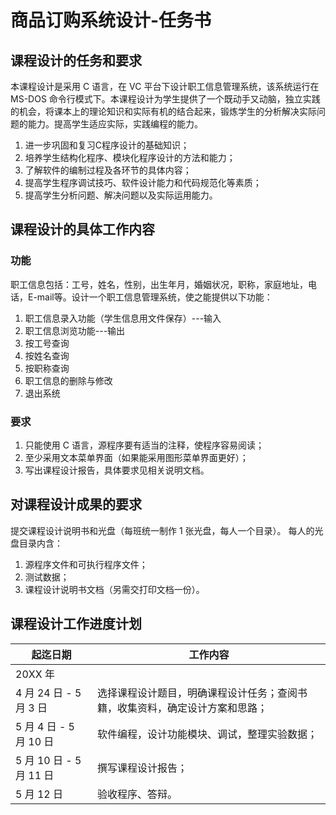 # 商品订购系统设计-任务书

## 课程设计的任务和要求
本课程设计是采用 C 语言，在 VC 平台下设计职工信息管理系统，该系统运行在 MS-DOS 命令行模式下。本课程设计为学生提供了一个既动手又动脑，独立实践的机会，将课本上的理论知识和实际有机的结合起来，锻炼学生的分析解决实际问题的能力。提高学生适应实际，实践编程的能力。
1. 进一步巩固和复习C程序设计的基础知识；
2. 培养学生结构化程序、模块化程序设计的方法和能力；
3. 了解软件的编制过程及各环节的具体内容；
4. 提高学生程序调试技巧、软件设计能力和代码规范化等素质；
5. 提高学生分析问题、解决问题以及实际运用能力。

## 课程设计的具体工作内容
### 功能
职工信息包括：工号，姓名，性别，出生年月，婚姻状况，职称，家庭地址，电话，E-mail等。设计一个职工信息管理系统，使之能提供以下功能：
1. 职工信息录入功能（学生信息用文件保存）---输入
2. 职工信息浏览功能---输出
3. 按工号查询
4. 按姓名查询
5. 按职称查询
6. 职工信息的删除与修改
7. 退出系统

### 要求
1. 只能使用 C 语言，源程序要有适当的注释，使程序容易阅读；
2. 至少采用文本菜单界面（如果能采用图形菜单界面更好）；
3. 写出课程设计报告，具体要求见相关说明文档。

## 对课程设计成果的要求
提交课程设计说明书和光盘（每班统一制作 1 张光盘，每人一个目录）。
每人的光盘目录内含：
1. 源程序文件和可执行程序文件；
2. 测试数据；
3. 课程设计说明书文档（另需交打印文档一份）。

## 课程设计工作进度计划
| 起迄日期 | 工作内容 |
| --- | --- |
| 20XX 年 | |
| 4 月 24 日 - 5 月 3 日 | 选择课程设计题目，明确课程设计任务；查阅书籍，收集资料，确定设计方案和思路； |
| 5 月 4 日 - 5 月 10 日 | 软件编程，设计功能模块、调试，整理实验数据； |
| 5 月 10 日 - 5 月 11 日 | 撰写课程设计报告； |
| 5 月 12 日 | 验收程序、答辩。 |